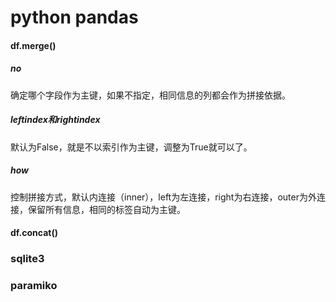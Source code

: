 # python pandas
####  df.merge()
##### no
确定哪个字段作为主键，如果不指定，相同信息的列都会作为拼接依据。
##### leftindex和rightindex
默认为False，就是不以索引作为主键，调整为True就可以了。
##### how
控制拼接方式，默认内连接（inner），left为左连接，right为右连接，outer为外连接，保留所有信息，相同的标签自动为主键。
####  df.concat()

### sqlite3

### paramiko
